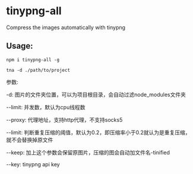 # tinypng-all
Compress the images automatically with tinypng

## Usage:

`npm i tinypng-all -g`

`tna -d ./path/to/project`


参数:

-d: 图片的文件夹位置，可以为项目根目录，会自动过滤node_modules文件夹

--limit: 并发数，默认为cpu线程数

--proxy: 代理地址，支持http代理，不支持socks5

--limit: 判断重复压缩的阈值，默认为0.2，即压缩率小于0.2就认为是重复压缩，就不会替换掉原文件

--keep: 加上这个参数会保留原图片，压缩的图会自动加文件名-tinified

--key: tinypng api key

